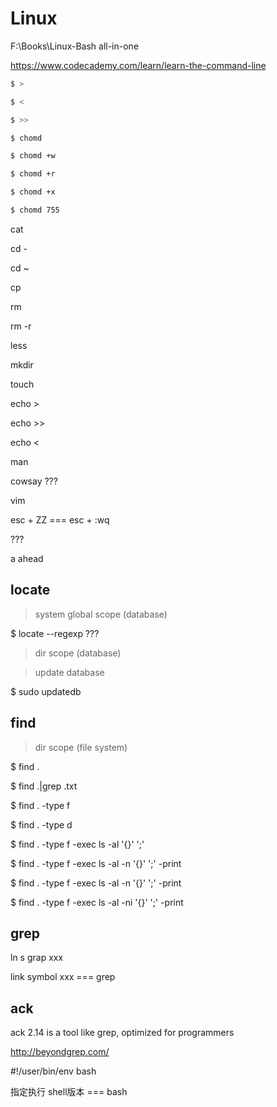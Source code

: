 # Linux  


F:\Books\Linux-Bash all-in-one

https://www.codecademy.com/learn/learn-the-command-line


```sh
$ > 

$ < 

$ >> 

$ chomd 

$ chomd +w

$ chomd +r

$ chomd +x

$ chomd 755 

``` 

cat  



cd -

cd ~



cp 

rm 

rm -r

less 



mkdir 

touch 

echo > 

echo >>  

echo <  


man 

cowsay ???




vim  

esc + ZZ  === esc + :wq  

??? 


a    ahead  






## locate  
> system global scope (database) 

$ locate --regexp ???

> dir scope (database) 

> update database  

$ sudo updatedb  

## find  
> dir scope (file system)  

$ find .

$ find .|grep .txt

$ find . -type f

$ find . -type d

$ find . -type f -exec ls -al '{}' ';'

$ find . -type f -exec ls -al -n '{}' ';' -print

$ find . -type f -exec ls -al -n '{}' ';' -print

$ find . -type f -exec ls -al  -ni '{}' ';' -print

## grep  


ln s grap xxx 


link symbol  xxx === grep 




## ack  

ack 2.14 is a tool like grep, optimized for programmers 

http://beyondgrep.com/  






#!/user/bin/env bash

指定执行 shell版本 === bash








